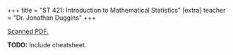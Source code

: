 +++
title = "ST 421: Introduction to Mathematical Statistics"
[extra]
teacher = "Dr. Jonathan Duggins"
+++

[Scanned PDF.](st421.pdf)

**TODO:** Include cheatsheet.

